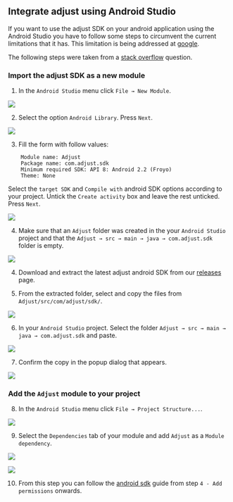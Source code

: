 ## Integrate adjust using Android Studio

If you want to use the adjust SDK on your android application using the Android Studio you have to follow some steps to circumvent the current limitations that it has. This limitation is being addressed at [google].

The following steps were taken from a [stack overflow] question.

### Import the adjust SDK as a new module

1. In the `Android Studio` menu click `File → New Module`.

![][new_module]

2. Select the option `Android Library`. Press `Next`.

![][android_library]

3. Fill the form with follow values:
```
    Module name: Adjust
    Package name: com.adjust.sdk
    Minimum required SDK: API 8: Android 2.2 (Froyo)
    Theme: None
```
Select the `target SDK` and `Compile with` android SDK options according to your project.
Untick the `Create activity` box and leave the rest unticked.
Press `Next`.

![][form]

4. Make sure that an `Adjust` folder was created in the your `Android Studio` project and that the `Adjust → src → main → java → com.adjust.sdk` folder is empty.

![][empty]

4. Download and extract the latest adjust android SDK from our [releases] page.

5. From the extracted folder, select and copy the files from `Adjust/src/com/adjust/sdk/`.

![][copy]

6. In your `Android Studio` project. Select the folder `Adjust → src → main → java → com.adjust.sdk` and paste.

![][paste]

7. Confirm the copy in the popup dialog that appears.

![][confirm_copy]

### Add the `Adjust` module to your project

8. In the `Android Studio` menu click `File → Project Structure...`.

![][project_structure]

9. Select the `Dependencies` tab of your module and add `Adjust` as a `Module dependency`.

![][dependencies]

![][modules]

10. From this step you can follow the [android sdk] guide from step `4 - Add permissions` onwards.

[stack overflow]: http://stackoverflow.com/questions/20310164/how-to-import-eclipse-library-project-from-github-to-android-studio-project
[google]: https://code.google.com/p/android/issues/detail?id=62122
[releases]: https://github.com/adjust/android_sdk/releases
[android sdk]: https://github.com/adjust/android_sdk/blob/master/README.md#4-add-permissions
[new_module]: https://raw.github.com/adjust/sdks/master/Resources/android/android_studio_01_new_module.png
[android_library]: https://raw.github.com/adjust/sdks/master/Resources/android/android_studio_02_android_library.png
[form]: https://raw.github.com/adjust/sdks/master/Resources/android/android_studio_03_form.png
[empty]: https://raw.github.com/adjust/sdks/master/Resources/android/android_studio_04_empty.png
[copy]: https://raw.github.com/adjust/sdks/master/Resources/android/android_studio_05_copy.png
[paste]: https://raw.github.com/adjust/sdks/master/Resources/android/android_studio_06_paste.png
[confirm_copy]: https://raw.github.com/adjust/sdks/master/Resources/android/android_studio_07_confirm_copy.png
[project_structure]: https://raw.github.com/adjust/sdks/master/Resources/android/android_studio_08_project_structure.png
[dependencies]: https://raw.github.com/adjust/adjust_sdk/master/Resources/android/android_studio_09_dependencies.png
[modules]: https://raw.github.com/adjust/adjust_sdk/master/Resources/android/android_studio_10_modules.png
